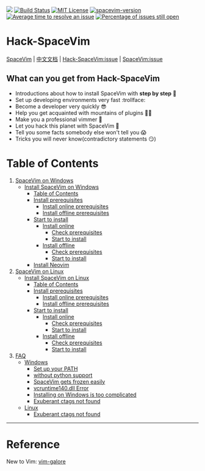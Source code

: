 [![](https://spacevim.org/img/build-with-SpaceVim.svg)](https://spacevim.org)
[![Build Status](https://travis-ci.org/Gabirel/Hack-SpaceVim.svg?branch=master)](https://travis-ci.org/Gabirel/Hack-SpaceVim)
[![MIT License](https://img.shields.io/badge/license-MIT-blue.svg?style=flat)](LICENSE)
[![spacevim-version](https://img.shields.io/badge/spacevim-v0.3.0--dev-ff69b4.svg)](https://spacevim.org)
[![Average time to resolve an issue](http://isitmaintained.com/badge/resolution/Gabirel/Hack-SpaceVim.svg)](http://isitmaintained.com/project/Gabirel/Hack-SpaceVim "Average time to resolve an issue")
[![Percentage of issues still open](http://isitmaintained.com/badge/open/Gabirel/Hack-SpaceVim.svg)](http://isitmaintained.com/project/Gabirel/Hack-SpaceVim "Percentage of issues still open")

# Hack-SpaceVim

[SpaceVim][spacevim] | [中文文档](README_zh_CN.md) | [Hack-SpaceVim:issue][Hack-SpaceVim:issue-tracker] | [SpaceVim:issue][SpaceVim:issue-tracker]

## What can you get from Hack-SpaceVim

* Introductions about how to install SpaceVim with **step by step** :metal:
* Set up developing environments very fast :trollface:
* Become a developer very quickly :sunglasses:
* Help you get acquainted with mountains of plugins :massage_woman:
* Make you a professional vimmer :muscle:
* Let you hack this planet with SpaceVim :new_moon_with_face:
* Tell you some facts somebody else won't tell you :scream:
* Tricks you will never know(contradictory statements :smirk:)

Table of Contents
=================

1. [SpaceVim on Windows][1]
    * [Install SpaceVim on Windows][1-1]
      * [Table of Contents][1-1-0]
      * [Install prerequisites][1-1-1]
         * [Install online prerequisites][1-1-1-1]
         * [Install offline prerequisites][1-1-1-2]
      * [Start to install][1-1-2]
         * [Install online][1-1-2-1]
            * [Check prerequisites][1-1-2-1-1]
            * [Start to install][1-1-2-1-2]
         * [Install offline][1-1-2-2]
            * [Check prerequisites][1-1-2-2-1]
            * [Start to install][1-1-2-2-2]
      * [Install Neovim][1-1-3]
2. [SpaceVim on Linux][2]
   * [Install SpaceVim on Linux][2-1]
      * [Table of Contents][2-1-0]
      * [Install prerequisites][2-1-1]
         * [Install online prerequisites][2-1-1-1]
         * [Install offline prerequisites][2-1-1-2]
      * [Start to install][2-1-2]
         * [Install online][2-1-2-1]
            * [Check prerequisites][2-1-2-1-1]
            * [Start to install][2-1-2-1-2]
         * [Install offline][2-1-2-2]
            * [Check prerequisites][2-1-2-2-1]
            * [Start to install][2-1-2-2-2]
3. [FAQ][faq]
    * [Windows][faq-windows]
      * [Set up your PATH][set-up-your-path]
      * [without python support][without-python-support]
      * [SpaceVim gets frozen easily][spacevim-gets-frozen-easily]
      * [vcruntime140.dll Error][vcruntime140dll-error]
      * [Installing on Windows is too complicated][installing-on-windows-is-too-complicated]
      * [Exuberant ctags not found][exuberant-ctags-not-found-windows]
    * [Linux][faq-linux]
      * [Exuberant ctags not found][exuberant-ctags-not-found-linux]

---------------------------

# Reference

New to Vim: [vim-galore][]


[spacevim]: https://github.com/spacevim/spacevim
[Hack-SpaceVim:issue-tracker]: https://github.com/Gabirel/Hack-SpaceVim/issues
[SpaceVim:issue-tracker]: https://github.com/spacevim/spacevim/issue
[vim-galore]: https://github.com/mhinz/vim-galore

[1]: en_US/installation/installation-for-windows.md#install-spacevim-on-windows
[1-1]: en_US/installation/installation-for-windows.md#install-spacevim-on-windows
[1-1-0]: en_US/installation/installation-for-windows.md#table-of-contents
[1-1-1]: en_US/installation/installation-for-windows.md#install-prerequisites
[1-1-1-1]: en_US/installation/installation-for-windows.md#install-online-prerequisites
[1-1-1-2]: en_US/installation/installation-for-windows.md#install-offline-prerequisites
[1-1-2]: en_US/installation/installation-for-windows.md#start-to-install
[1-1-2-1]: en_US/installation/installation-for-windows.md#install-online
[1-1-2-1-1]: en_US/installation/installation-for-windows.md#check-prerequisites
[1-1-2-1-2]: en_US/installation/installation-for-windows.md#start-to-install-1
[1-1-2-2]: en_US/installation/installation-for-windows.md#install-offline
[1-1-2-2-1]: en_US/installation/installation-for-windows.md#check-prerequisites-1
[1-1-2-2-2]: en_US/installation/installation-for-windows.md#start-to-install-2
[1-1-3]: en_US/installation/installation-for-windows.md#install-neovim
[2]: en_US/installation/installation-for-linux.md#install-spacevim-on-linux
[2-1]: en_US/installation/installation-for-linux.md#install-spacevim-on-linux
[2-1-0]: en_US/installation/installation-for-linux.md#table-of-contents
[2-1-1]: en_US/installation/installation-for-linux.md#install-prerequisites
[2-1-1-1]: en_US/installation/installation-for-linux.md#install-online-prerequisites
[2-1-1-2]: en_US/installation/installation-for-linux.md#install-offline-prerequisites
[2-1-2]: en_US/installation/installation-for-linux.md#start-to-install
[2-1-2-1]: en_US/installation/installation-for-linux.md#install-online
[2-1-2-1-1]: en_US/installation/installation-for-linux.md#check-prerequisites
[2-1-2-1-2]: en_US/installation/installation-for-linux.md#start-to-install-1
[2-1-2-2]: en_US/installation/installation-for-linux.md#install-offline
[2-1-2-2-1]: en_US/installation/installation-for-linux.md#check-prerequisites-1
[2-1-2-2-2]: en_US/installation/installation-for-linux.md#start-to-install-2

[faq]: en_US/FAQ.md#faq
[faq-windows]: en_US/FAQ.md#windows
[set-up-your-path]: en_US/FAQ.md#set-up-your-path
[without-python-support]: en_US/FAQ.md#without-python-support
[spacevim-gets-frozen-easily]: en_US/FAQ.md#spacevim-gets-frozen-easily
[vcruntime140dll-error]: en_US/FAQ.md#vcruntime140dll-error
[installing-on-windows-is-too-complicated]: en_US/FAQ.md#installing-on-windows-is-too-complicated
[exuberant-ctags-not-found-windows]: en_US/FAQ.md#exuberant-ctags-not-found
[faq-linux]: en_US/FAQ.md#linux
[exuberant-ctags-not-found-linux]: en_US/FAQ.md#exuberant-ctags-not-found-1
